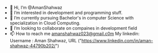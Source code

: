 - 👋 Hi, I’m @AmanShahwaz
- 👀 I’m interested in development and programming stuff.
- 🌱 I’m currently pursuing Bachelor's in computer Science with specialization in Cloud Computing.
- 💞️ I’m looking to collaborate on compaines in development field
- 📫 How to reach me amanshahwaz023@gmail.c0m
  My linkedin: Username : Aman Shahwaz, URL ("https://www.linkedin.com/in/aman-shahwaz-44790b202/")

<!---
AmanShahwaz/AmanShahwaz is a ✨ special ✨ repository because its `README.md` (this file) appears on your GitHub profile.
You can click the Preview link to take a look at your changes.
--->
